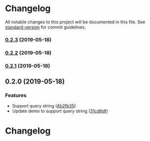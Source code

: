 # Changelog

All notable changes to this project will be documented in this file. See [standard-version](https://github.com/conventional-changelog/standard-version) for commit guidelines.

### [0.2.3](https://github-stephenkr///compare/v0.2.2...v0.2.3) (2019-05-18)



### [0.2.2](https://github-stephenkr///compare/v0.2.1...v0.2.2) (2019-05-18)



### [0.2.1](https://github-stephenkr///compare/v0.2.0...v0.2.1) (2019-05-18)



## 0.2.0 (2019-05-18)


### Features

* Support query string ([4b2fb35](https://github-stephenkr///commit/4b2fb35))
* Update demo to support query string ([31cd6df](https://github-stephenkr///commit/31cd6df))



# Changelog